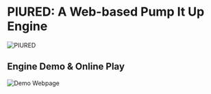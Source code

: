 # PIURED: A Web-based Pump It Up Engine

![PIURED](https://github.com/piulin/piured-engine/blob/main/imgs/piuredg.gif?raw=true)

## Engine Demo & Online Play

![Demo Webpage](https://github.com/piulin/piured-engine/blob/main/imgs/demo-webpage.png?raw=true)
